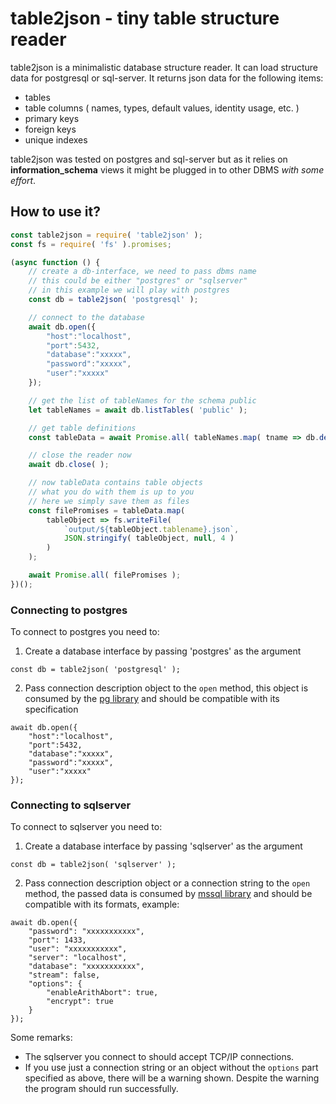 # table2json - tiny table structure reader
table2json is a minimalistic database structure reader. It can load structure data for postgresql or sql-server. It returns json data for the following items:

* tables
* table columns ( names, types, default values, identity usage, etc. )
* primary keys
* foreign keys
* unique indexes

table2json was tested on postgres and sql-server but as it relies on **information_schema** views it might be plugged in to other DBMS *with some effort*.

## How to use it?

```js
const table2json = require( 'table2json' );
const fs = require( 'fs' ).promises;

(async function () {
	// create a db-interface, we need to pass dbms name
	// this could be either "postgres" or "sqlserver"
	// in this example we will play with postgres
	const db = table2json( 'postgresql' );

	// connect to the database
	await db.open({
		"host":"localhost",
		"port":5432,
		"database":"xxxxx",
		"password":"xxxxx",
		"user":"xxxxx"
	});

	// get the list of tableNames for the schema public
	let tableNames = await db.listTables( 'public' );

	// get table definitions
	const tableData = await Promise.all( tableNames.map( tname => db.defineTable( 'public', tname) ) );

	// close the reader now
	await db.close( );

	// now tableData contains table objects
	// what you do with them is up to you
	// here we simply save them as files
	const filePromises = tableData.map(
		tableObject => fs.writeFile(
			`output/${tableObject.tablename}.json`,
			JSON.stringify( tableObject, null, 4 )
		)
	);

	await Promise.all( filePromises );
})();
```

### Connecting to postgres
To connect to postgres you need to:
  1. Create a database interface by passing 'postgres' as the argument
```JS
const db = table2json( 'postgresql' );
```
  2. Pass connection description object to the `open` method, this object is consumed by the [pg library](https://www.npmjs.com/package/pg) and should be compatible with its specification
```JS
await db.open({
	"host":"localhost",
	"port":5432,
	"database":"xxxxx",
	"password":"xxxxx",
	"user":"xxxxx"
});
```

### Connecting to sqlserver
To connect to sqlserver you need to:
  1. Create a database interface by passing 'sqlserver' as the argument
```JS
const db = table2json( 'sqlserver' );
```
  2. Pass connection description object or a connection string to the `open` method, the passed data is consumed by [mssql library](https://www.npmjs.com/package/mssql) and should be compatible with its formats, example:
```JS
await db.open({
	"password": "xxxxxxxxxxx",
	"port": 1433,
	"user": "xxxxxxxxxxx",
	"server": "localhost",
	"database": "xxxxxxxxxxx",
	"stream": false,
	"options": {
		"enableArithAbort": true,
		"encrypt": true
	}
});
```
Some remarks:
 - The sqlserver you connect to should accept TCP/IP connections.
 - If you use just a connection string or an object without the `options` part specified as above, there will be a warning shown. Despite the warning the program should run successfully.
